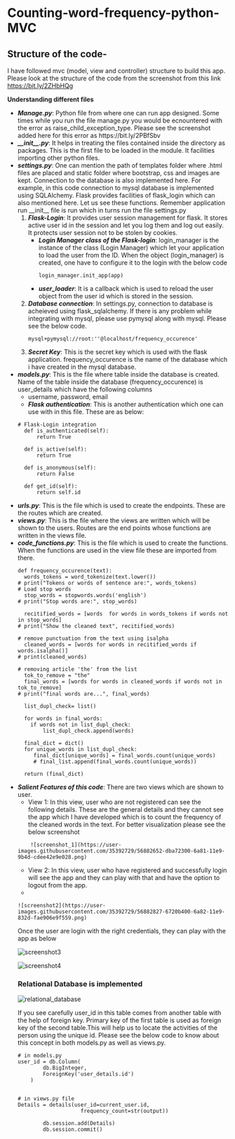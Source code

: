 # Counting-word-frequency-python-MVC  
## Structure of the code-
I have followed mvc (model, view and controller) structure to build this app. Please look at the structure of the code from the screenshot from this link https://bit.ly/2ZHbHQg

<b>Understanding different files</b>
<ul>
<li><b><em>Manage.py</b></em>: Python file from where one can run app designed. Some times while you run the file manage.py you would be ecnountered with the error as raise_child_exception_type. Please see the screenshot added here for this error as https://bit.ly/2PBfSbv</li>
<li><b><em>__init__.py</b></em>: It helps in treating the files contained inside the directory as packages. This is the first file to be loaded in the module. It facilities importing other python files.</li>
  <li><b><em>settings.py</b></em>: One can mention the path of templates folder where .html files are placed and static folder where bootstrap, css and images are kept. Connection to the database is also implemented here. For example, in this code connection to mysql database is implemented using SQLAlchemy. Flask provides facilities of flask_login which can also mentioned here. Let us see these functions. Remember application run  __init__ file is run which in turns run the file settings.py 
<ol>
<li><b><em>Flask-Login</b></em>: It provides user session management for flask. It stores active user id in the session and let you log them and log out easily. It protects user session not to be stolen by cookies.
<ul>
<li><b><em>Login Manager class of the Flask-login</b></em>: login_manager is the instance of the class (Login Manager)  which let your application to load the user from the ID. When the object (login_manager) is created, one have to configure it to the login with the below code  
  
```
login_manager.init_app(app)
```  

</li>
<li><b><em>user_loader</b></em>: It is a callback which is used to reload the user object from the user id which is stored in the session.
</li>
</ul>
<li><b><em>Database connection</b></em>: In settings.py, connection to database is acheieved using flask_sqlalchemy. If there is any problem while integrating with mysql, please use pymysql along with mysql. Please see the below code. </li>

```
mysql+pymysql://root:''@localhost/frequency_occurence'
  ```
<li><b><em>Secret Key</b></em>: This is the secret key which is used with the flask application. frequency_occurence is the name of the database which i have created in the mysql database.
</li>
</ol>
<li><b><em>models.py</b></em>: This is the file where table inside the database is created. Name of the table inside the database (frequency_occurence) is user_details which have the following columns
  <ul> 
    <li>username, password, email</li>
    <li><b><em>Flask authentication</b></em>: This is another authentication which one can use with in this file. These are as below:</li>
  </ul>  
  
  ``` 
  # Flask-Login integration
	def is_authenticated(self):
		return True

	def is_active(self):
		return True

	def is_anonymous(self):
		return False

	def get_id(self):
		return self.id
  ``` 
  <li><b><em>urls.py</b></em>: This is the file which is used to create the endpoints. These are the routes which are created. </li>
  <li><b><em>views.py</b></em>: This is the file where the views are written which will be shown to the users. Routes are the end points whose functions are written in the views file.</li> 
<li><b><em>code_functions.py</b></em>: This is the file which is used to create the functions. When the functions are used in the view file these are imported from there.</li>  


```
def frequency_occurence(text): 
  words_tokens = word_tokenize(text.lower())
# print("Tokens or words of sentence are:", words_tokens)
# Load stop words
  stop_words = stopwords.words('english')
# print("Stop words are:", stop_words)

  recitified_words = [words  for words in words_tokens if words not in stop_words]
# print("Show the cleaned text", recitified_words)

# remove punctuation from the text using isalpha
  cleaned_words = [words for words in recitified_words if words.isalpha()]
# print(cleaned_words)

# removing article 'the' from the list
  tok_to_remove = "the"
  final_words = [words for words in cleaned_words if words not in tok_to_remove]
# print("final words are...", final_words)

  list_dupl_check= list()

  for words in final_words:
  	if words not in list_dupl_check:
  		list_dupl_check.append(words)
  
  final_dict = dict()
  for unique_words in list_dupl_check:
  	 final_dict[unique_words] = final_words.count(unique_words) 
  	 # final_list.append(final_words.count(unique_words))
  
  return (final_dict)
```


<li><b><em>Salient Features of this code</b></em>: There are two views which are shown to user.
	<ul>
		<li> View 1: In this view, user who are not registered can see the following details. These are the general details and they cannot see the app which I have developed which is to count the frequency of the cleaned words in the text. For better visualization please see the below screenshot</li>  </ul> 
	
		
		![screenshot_1](https://user-images.githubusercontent.com/35392729/56882652-dba72300-6a81-11e9-9b4d-cdee42e9e028.png)  
		
<ul>
<li> View 2: In this view, user who have registered and successfully login will see the app and they can play with that and have the option to logout from the app.   <li></ul>
	
	
	![screenshot2](https://user-images.githubusercontent.com/35392729/56882827-6720b400-6a82-11e9-832d-fae906e9f559.png)
		
</li>	

Once the user  are login with the right credentials, they can play with the app as below

![screenshot3](https://user-images.githubusercontent.com/35392729/56882995-fcbc4380-6a82-11e9-9001-73136a3069fd.png)  

![screenshot4](https://user-images.githubusercontent.com/35392729/56883013-0776d880-6a83-11e9-83c2-e81f1b2c07ac.png)

### Relational Database is implemented  

![relational_database](https://user-images.githubusercontent.com/35392729/57037857-f7731a80-6c75-11e9-9475-87e4ae37c025.png) 

If you see carefully user_id in this table comes from another table with the help of foreign key. Primary key of the first table is used as foreign key of the second table.This will help us to locate the activities of the person using the unique id. Please see the below code to know about this concept in both models.py as well as views.py.  

```
# in models.py
user_id = db.Column(
		db.BigInteger,
		ForeignKey('user_details.id')
	)
	
```

```
# in views.py file
Details = details(user_id=current_user.id,
					frequency_count=str(output))  

		db.session.add(Details)
		db.session.commit()
```


  


  
